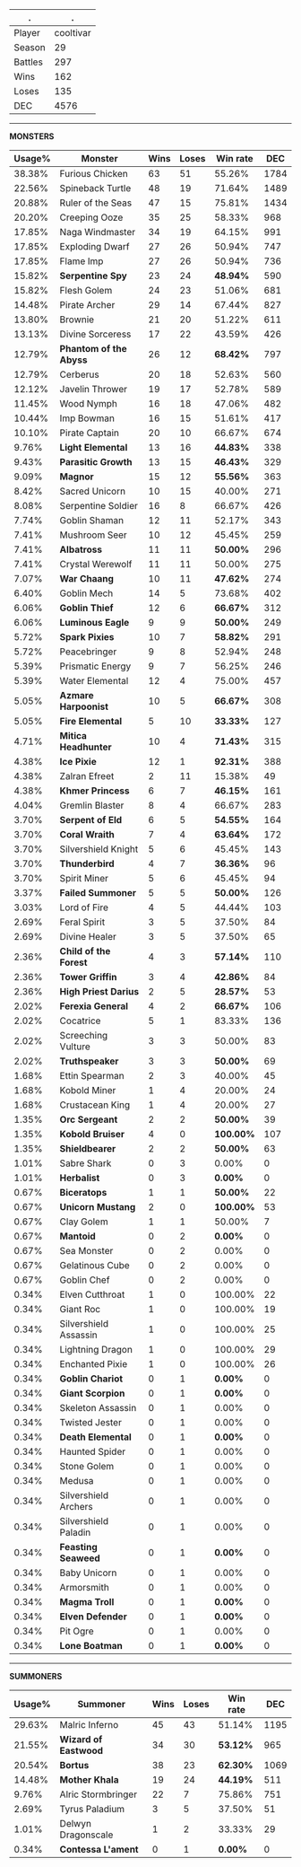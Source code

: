 .|.
|-|-
Player|cooltivar
Season|29
Battles|297
Wins|162
Loses|135
DEC|4576

---
**MONSTERS**

Usage%|Monster|Wins|Loses|Win rate|DEC|
-|-|-|-|-|-|
38.38%|Furious Chicken|63|51|55.26%|1784|
22.56%|Spineback Turtle|48|19|71.64%|1489|
20.88%|Ruler of the Seas|47|15|75.81%|1434|
20.20%|Creeping Ooze|35|25|58.33%|968|
17.85%|Naga Windmaster|34|19|64.15%|991|
17.85%|Exploding Dwarf|27|26|50.94%|747|
17.85%|Flame Imp|27|26|50.94%|736|
15.82%|**Serpentine Spy**|23|24|**48.94%**|590|
15.82%|Flesh Golem|24|23|51.06%|681|
14.48%|Pirate Archer|29|14|67.44%|827|
13.80%|Brownie|21|20|51.22%|611|
13.13%|Divine Sorceress|17|22|43.59%|426|
12.79%|**Phantom of the Abyss**|26|12|**68.42%**|797|
12.79%|Cerberus|20|18|52.63%|560|
12.12%|Javelin Thrower|19|17|52.78%|589|
11.45%|Wood Nymph|16|18|47.06%|482|
10.44%|Imp Bowman|16|15|51.61%|417|
10.10%|Pirate Captain|20|10|66.67%|674|
9.76%|**Light Elemental**|13|16|**44.83%**|338|
9.43%|**Parasitic Growth**|13|15|**46.43%**|329|
9.09%|**Magnor**|15|12|**55.56%**|363|
8.42%|Sacred Unicorn|10|15|40.00%|271|
8.08%|Serpentine Soldier|16|8|66.67%|426|
7.74%|Goblin Shaman|12|11|52.17%|343|
7.41%|Mushroom Seer|10|12|45.45%|259|
7.41%|**Albatross**|11|11|**50.00%**|296|
7.41%|Crystal Werewolf|11|11|50.00%|275|
7.07%|**War Chaang**|10|11|**47.62%**|274|
6.40%|Goblin Mech|14|5|73.68%|402|
6.06%|**Goblin Thief**|12|6|**66.67%**|312|
6.06%|**Luminous Eagle**|9|9|**50.00%**|249|
5.72%|**Spark Pixies**|10|7|**58.82%**|291|
5.72%|Peacebringer|9|8|52.94%|248|
5.39%|Prismatic Energy|9|7|56.25%|246|
5.39%|Water Elemental|12|4|75.00%|457|
5.05%|**Azmare Harpoonist**|10|5|**66.67%**|308|
5.05%|**Fire Elemental**|5|10|**33.33%**|127|
4.71%|**Mitica Headhunter**|10|4|**71.43%**|315|
4.38%|**Ice Pixie**|12|1|**92.31%**|388|
4.38%|Zalran Efreet|2|11|15.38%|49|
4.38%|**Khmer Princess**|6|7|**46.15%**|161|
4.04%|Gremlin Blaster|8|4|66.67%|283|
3.70%|**Serpent of Eld**|6|5|**54.55%**|164|
3.70%|**Coral Wraith**|7|4|**63.64%**|172|
3.70%|Silvershield Knight|5|6|45.45%|143|
3.70%|**Thunderbird**|4|7|**36.36%**|96|
3.70%|Spirit Miner|5|6|45.45%|94|
3.37%|**Failed Summoner**|5|5|**50.00%**|126|
3.03%|Lord of Fire|4|5|44.44%|103|
2.69%|Feral Spirit|3|5|37.50%|84|
2.69%|Divine Healer|3|5|37.50%|65|
2.36%|**Child of the Forest**|4|3|**57.14%**|110|
2.36%|**Tower Griffin**|3|4|**42.86%**|84|
2.36%|**High Priest Darius**|2|5|**28.57%**|53|
2.02%|**Ferexia General**|4|2|**66.67%**|106|
2.02%|Cocatrice|5|1|83.33%|136|
2.02%|Screeching Vulture|3|3|50.00%|83|
2.02%|**Truthspeaker**|3|3|**50.00%**|69|
1.68%|Ettin Spearman|2|3|40.00%|45|
1.68%|Kobold Miner|1|4|20.00%|24|
1.68%|Crustacean King|1|4|20.00%|27|
1.35%|**Orc Sergeant**|2|2|**50.00%**|39|
1.35%|**Kobold Bruiser**|4|0|**100.00%**|107|
1.35%|**Shieldbearer**|2|2|**50.00%**|63|
1.01%|Sabre Shark|0|3|0.00%|0|
1.01%|**Herbalist**|0|3|**0.00%**|0|
0.67%|**Biceratops**|1|1|**50.00%**|22|
0.67%|**Unicorn Mustang**|2|0|**100.00%**|53|
0.67%|Clay Golem|1|1|50.00%|7|
0.67%|**Mantoid**|0|2|**0.00%**|0|
0.67%|Sea Monster|0|2|0.00%|0|
0.67%|Gelatinous Cube|0|2|0.00%|0|
0.67%|Goblin Chef|0|2|0.00%|0|
0.34%|Elven Cutthroat|1|0|100.00%|22|
0.34%|Giant Roc|1|0|100.00%|19|
0.34%|Silvershield Assassin|1|0|100.00%|25|
0.34%|Lightning Dragon|1|0|100.00%|29|
0.34%|Enchanted Pixie|1|0|100.00%|26|
0.34%|**Goblin Chariot**|0|1|**0.00%**|0|
0.34%|**Giant Scorpion**|0|1|**0.00%**|0|
0.34%|Skeleton Assassin|0|1|0.00%|0|
0.34%|Twisted Jester|0|1|0.00%|0|
0.34%|**Death Elemental**|0|1|**0.00%**|0|
0.34%|Haunted Spider|0|1|0.00%|0|
0.34%|Stone Golem|0|1|0.00%|0|
0.34%|Medusa|0|1|0.00%|0|
0.34%|Silvershield Archers|0|1|0.00%|0|
0.34%|Silvershield Paladin|0|1|0.00%|0|
0.34%|**Feasting Seaweed**|0|1|**0.00%**|0|
0.34%|Baby Unicorn|0|1|0.00%|0|
0.34%|Armorsmith|0|1|0.00%|0|
0.34%|**Magma Troll**|0|1|**0.00%**|0|
0.34%|**Elven Defender**|0|1|**0.00%**|0|
0.34%|Pit Ogre|0|1|0.00%|0|
0.34%|**Lone Boatman**|0|1|**0.00%**|0|

---
**SUMMONERS**

Usage%|Summoner|Wins|Loses|Win rate|DEC|
-|-|-|-|-|-|
29.63%|Malric Inferno|45|43|51.14%|1195|
21.55%|**Wizard of Eastwood**|34|30|**53.12%**|965|
20.54%|**Bortus**|38|23|**62.30%**|1069|
14.48%|**Mother Khala**|19|24|**44.19%**|511|
9.76%|Alric Stormbringer|22|7|75.86%|751|
2.69%|Tyrus Paladium|3|5|37.50%|51|
1.01%|Delwyn Dragonscale|1|2|33.33%|29|
0.34%|**Contessa L'ament**|0|1|**0.00%**|0|
